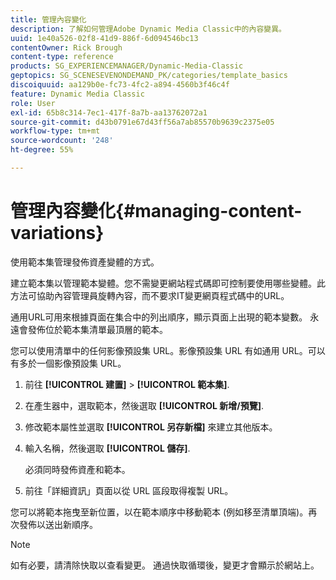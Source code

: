 ```yaml
---
title: 管理內容變化
description: 了解如何管理Adobe Dynamic Media Classic中的內容變異。
uuid: 1e40a526-02f8-41d9-886f-6d094546bc13
contentOwner: Rick Brough
content-type: reference
products: SG_EXPERIENCEMANAGER/Dynamic-Media-Classic
geptopics: SG_SCENESEVENONDEMAND_PK/categories/template_basics
discoiquuid: aa129b0e-fc73-4fc2-a894-4560b3f46c4f
feature: Dynamic Media Classic
role: User
exl-id: 65b8c314-7ec1-417f-8a7b-aa13762072a1
source-git-commit: d43b0791e67d43ff56a7ab85570b9639c2375e05
workflow-type: tm+mt
source-wordcount: '248'
ht-degree: 55%

---
```


# 管理內容變化{#managing-content-variations}

使用範本集管理發佈資產變體的方式。

建立範本集以管理範本變體。您不需變更網站程式碼即可控制要使用哪些變體。此方法可協助內容管理員旋轉內容，而不要求IT變更網頁程式碼中的URL。

通用URL可用來根據頁面在集合中的列出順序，顯示頁面上出現的範本變數。 永遠會發佈位於範本集清單最頂層的範本。

您可以使用清單中的任何影像預設集 URL。影像預設集 URL 有如通用 URL。可以有多於一個影像預設集 URL。

1. 前往 **[!UICONTROL 建置]** > **[!UICONTROL 範本集]**.
1. 在產生器中，選取範本，然後選取 **[!UICONTROL 新增/預覽]**.
1. 修改範本屬性並選取 **[!UICONTROL 另存新檔]** 來建立其他版本。
1. 輸入名稱，然後選取 **[!UICONTROL 儲存]**.

   必須同時發佈資產和範本。

1. 前往「詳細資訊」頁面以從 URL 區段取得複製 URL。

您可以將範本拖曳至新位置，以在範本順序中移動範本 (例如移至清單頂端)。再次發佈以送出新順序。

>[!NOTE]
>
>如有必要，請清除快取以查看變更。 通過快取循環後，變更才會顯示於網站上。
